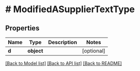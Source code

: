 # # ModifiedASupplierTextType

## Properties

Name | Type | Description | Notes
------------ | ------------- | ------------- | -------------
**d** | **object** |  | [optional]

[[Back to Model list]](../../README.md#models) [[Back to API list]](../../README.md#endpoints) [[Back to README]](../../README.md)
